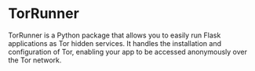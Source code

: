 # TorRunner
TorRunner is a Python package that allows you to easily run Flask applications as Tor hidden services. It handles the installation and configuration of Tor, enabling your app to be accessed anonymously over the Tor network.
